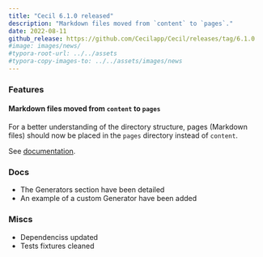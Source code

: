 ```yaml
---
title: "Cecil 6.1.0 released"
description: "Markdown files moved from `content` to `pages`."
date: 2022-08-11
github_release: https://github.com/Cecilapp/Cecil/releases/tag/6.1.0
#image: images/news/
#typora-root-url: ../../assets
#typora-copy-images-to: ../../assets/images/news
---
```


### Features

#### Markdown files moved from `content` to `pages`

For a better understanding of the directory structure, pages (Markdown files) should now be placed in the `pages` directory instead of `content`.

See [documentation](https://cecil.app/documentation/content/).

### Docs

- The Generators section have been detailed
- An example of a custom Generator have been added

### Miscs

- Dependenciss updated
- Tests fixtures cleaned
